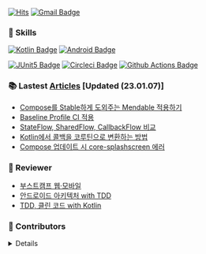 [![Hits](https://hits.seeyoufarm.com/api/count/incr/badge.svg?url=https%3A%2F%2Fgithub.com%2FBeokBeok&count_bg=%2379C83D&title_bg=%23555555&icon=&icon_color=%23E7E7E7&title=hits&edge_flat=false)](https://hits.seeyoufarm.com)
[![Gmail Badge](https://img.shields.io/badge/-Gmail-d14836?style=flat-square&logo=Gmail&logoColor=white&link=mailto:kekemusa37@gmail.com)](mailto:kekemusa37@gmail.com)

### 🌟 Skills
[![Kotlin Badge](http://img.shields.io/badge/-Kotlin-blue?style=for-the-badge&logo=kotlin&link=https://kotlinlang.org/docs/reference/)](https://kotlinlang.org/docs/reference/)
[![Android Badge](http://img.shields.io/badge/-Android-brightgreen?style=for-the-badge&logo=android&link=https://d.android.com/)](https://d.android.com/)

[![JUnit5 Badge](http://img.shields.io/badge/-JUnit5-green?style=for-the-badge&logo=junit5&link=https://junit.org/junit5/docs/current/user-guide/)](https://junit.org/junit5/docs/current/user-guide/)
[![Circleci Badge](http://img.shields.io/badge/-Circleci-black?style=for-the-badge&logo=circleci&link=https://circleci.com/)](https://circleci.com/)
[![Github Actions Badge](http://img.shields.io/badge/-GithubActions-9cf?style=for-the-badge&logo=github-actions&link=https://docs.github.com/en/actions/)](https://docs.github.com/en/actions/)

### 📚 Lastest [Articles](https://bit.ly/2AcJ9G8) [Updated (23.01.07)]
- [Compose를 Stable하게 도외주는 Mendable 적용하기](https://velog.io/@beokbeok/Mendable-%EC%A0%81%EC%9A%A9%ED%95%98%EA%B8%B0)
- [Baseline Profile CI 적용](https://velog.io/@beokbeok/Baseline-Profile%EC%9D%84-CI%EC%97%90-%EC%A0%81%EC%9A%A9)
- [StateFlow, SharedFlow, CallbackFlow 비교](https://velog.io/@beokbeok/StateFlow-SharedFlow-CallbackFlow-%EB%B9%84%EA%B5%90)
- [Kotlin에서 콜백을 코루틴으로 변환하는 방법](https://velog.io/@beokbeok/Kotlin%EC%97%90%EC%84%9C-%EC%BD%9C%EB%B0%B1%EC%9D%84-%EC%BD%94%EB%A3%A8%ED%8B%B4%EC%9C%BC%EB%A1%9C-%EB%B3%80%ED%99%98%ED%95%98%EB%8A%94-%EB%B0%A9%EB%B2%95)
- [Compose 업데이트 시 core-splashscreen 에러](https://velog.io/@beokbeok/Compose-%EC%97%85%EB%8D%B0%EC%9D%B4%ED%8A%B8-%EC%8B%9C-core-splashscreen-%EC%97%90%EB%9F%AC)

### 📝 Reviewer
- [부스트캠프 웹·모바일](https://boostcamp.connect.or.kr/mentor_contributor.html)
- [안드로이드 아키텍처 with TDD](https://edu.nextstep.camp/c/QT9zj8KN/)
- [TDD, 클린 코드 with Kotlin](https://edu.nextstep.camp/c/Z9QeJlCi/)

### 🤝 Contributors 
<details>

[![Repository Card](https://widget.realdeveloper.pro/api/card?user=beokbeok&repo=DroidKnights2021_App)](https://github.com/droidknights/DroidKnights2021_App)

</details>
